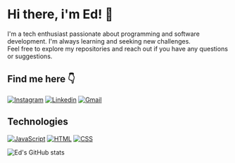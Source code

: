 
# Hi there, i'm Ed! 👋
I'm a tech enthusiast passionate about programming and software development. I'm always learning and seeking new challenges.  
Feel free to explore my repositories and reach out if you have any questions or suggestions.
## Find me here 👇
[![Instagram](https://img.shields.io/badge/Instagram-E4405F?style=for-the-badge&logo=instagram&logoColor=white)](https://www.instagram.com/juniorabt/)
[![Linkedin](https://img.shields.io/badge/LinkedIn-0077B5?style=for-the-badge&logo=linkedin&logoColor=white)](https://www.linkedin.com/in/ed-araújo-17153b269/)
[![Gmail](https://img.shields.io/badge/Gmail-D14836?style=for-the-badge&logo=gmail&logoColor=white)](mailto:ejrabt1@gmail.com)

## Technologies
[![JavaScript](https://img.shields.io/badge/JavaScript-F7DF1E?style=for-the-badge&logo=javascript&logoColor=black)](https://developer.mozilla.org/en-US/docs/Web/JavaScript)
[![HTML](https://img.shields.io/badge/HTML5-E34F26?style=for-the-badge&logo=html5&logoColor=white)](https://developer.mozilla.org/en-US/docs/Web/HTML)
[![CSS](https://img.shields.io/badge/CSS3-1572B6?style=for-the-badge&logo=css3&logoColor=white)](https://developer.mozilla.org/en-US/docs/Web/CSS)

![Ed's GitHub stats](https://github-readme-stats.vercel.app/api?username=EdAraujo-dev&show_icons=true&theme=dark)

<!--  (e.g. dark, radical, merko, gruvbox, tokyonight, onedark, cobalt, synthwave, highcontrast, dracula). -->
